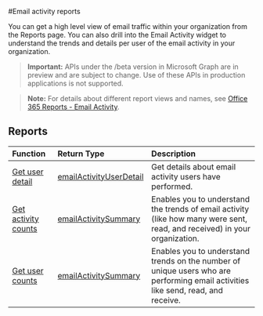 #Email activity reports

You can get a high level view of email traffic within your organization from the Reports page. You can also drill into the Email Activity widget to understand the trends and details per user of the email activity in your organization.

> **Important:** APIs under the /beta version in Microsoft Graph are in preview and are subject to change. Use of these APIs in production applications is not supported.

> **Note:** For details about different report views and names, see [Office 365 Reports - Email Activity](https://support.office.com/client/Email-activity-1cbe2c00-ca65-4fb9-9663-1bbfa58ebe44).

## Reports

| Function                                 | Return Type                              | Description                              |
| :--------------------------------------- | :--------------------------------------- | :--------------------------------------- |
| [Get user detail](../api/reportroot_emailactivityuserdetail.md) | [emailActivityUserDetail](../api/reportroot_emailactivityuserdetail.md#response) | Get details about email activity users have performed. |
| [Get activity counts](../api/reportroot_emailactivitycounts.md) | [emailActivitySummary](../api/reportroot_emailactivitycounts.md#response) | Enables you to understand the trends of email activity (like how many were sent, read, and received) in your organization. |
| [Get user counts](../api/reportroot_emailactivityusercounts.md) | [emailActivitySummary](../api/reportroot_emailactivityusercounts.md#response) | Enables you to understand trends on the number of unique users who are performing email activities like send, read, and receive. |

